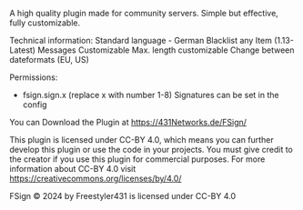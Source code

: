 A high quality plugin made for community servers. Simple but effective, fully customizable.

Technical information: 
Standard language - German 
Blacklist any Item (1.13-Latest)
Messages Customizable
Max. length customizable
Change between dateformats (EU, US)

Permissions:
 - fsign.sign.x (replace x with number 1-8) Signatures can be set in the config

You can Download the Plugin at https://431Networks.de/FSign/

This plugin is licensed under CC-BY 4.0, which means you can further develop this plugin or use the code in your projects. You must give credit to the creator if you use this plugin for commercial purposes.
For more information about CC-BY 4.0 visit https://creativecommons.org/licenses/by/4.0/

FSign © 2024 by Freestyler431 is licensed under CC-BY 4.0
